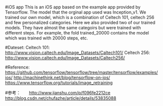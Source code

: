 #iOS app
This is an iOS app based on the example app provided by Tensorflow. The model that the orginal app used was Inception_v1. 
We trained our own model, which is a combination of Celtech 101, celtech 256 and few personalized categories. 
Here we also provided two of our trained models. They have almost the same categoirs but were trained with different steps. For example, the fold trained_20000 contains the model which was trained with 20000 steps, etc.

#Dateset: 
Celtech 101: http://www.vision.caltech.edu/Image_Datasets/Caltech101/
Celtech 256: http://www.vision.caltech.edu/Image_Datasets/Caltech256/

#Reference: 
https://github.com/tensorflow/tensorflow/tree/master/tensorflow/examples/ios/
http://machinethink.net/blog/tensorflow-on-ios/
https://www.tensorflow.org/tutorials/image_retraining

#参考：      
http://www.jianshu.com/p/f096fe2212ce
http://blog.csdn.net/chufazhe/article/details/53835088
